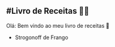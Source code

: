 ## #Livro de Receitas :man_cook:

Olá: Bem vindo ao meu livro de receitas :orange_book:

- Strogonoff de Frango



